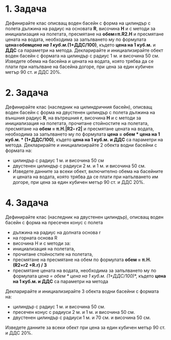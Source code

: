 ﻿# 1. Задача

Дефинирайте клас описващ воден басейн с форма на цилиндър с полета дължина на радиус на основата **R**, височина **H** и с методи за инициализация на полетата, пресмятане на **обем=π.R2.H** и пресмятане цената на водата, необходима за запълването му по формулата **цена=обем*цена на 1 куб.м.*(1+ДДС/100)**, където **цена на 1 куб.м.** и **ДДС** са параметри на метода. Декларирайте и инициализирайте обект воден басейн с формата на цилиндър с радиус 1 м. и височина 50 см. Изведете обема на басейна и цената на водата, която трябва да се плати при напълване на басейна догоре, при цена за един кубичен метър 90 ст. и ДДС 20%.

# 2. Задача

Дефинирайте клас (наследник на цилиндричния басейн), описващ воден басейн с форма на двустенен цилиндър с полета дължина на външния радиус  **R**, на вътрешния **r**, височина **H** и с методи за инициализация на полетата, прочитане стойностите на полетата, пресмятане на **обем = π.H.|R2– r2|**  и пресмятане цената на водата, необходима за запълването му по формулата **цена = обем * цена на 1 куб.м. * (1+ДДС/100)**, където **цена на 1 куб.м.** **и ДДС** са параметри на метода. Декларирайте и инициализирайте 2 обекта водни басейни с формата на:
- цилиндър с радиус 1 м. и височина 50 см
- двустенен цилиндър с радиуси 2 м. и 1 м. и височина 50 см.
- Изведете данните за всеки обект, включително обема на басейните и цената на водата, която трябва да се плати при напълването им догоре, при цена за един кубичен метър 90 ст. и ДДС 20%.

# 4. Задача

Дефинирайте клас (наследник на двустенен цилиндър), описващ воден басейн с форма на пресечен конус с полета

- дължина на радиус на долната основа r 
- на горната основа R
- височина H и с методи за: 
- инициализация на полетата, 
- прочитане стойностите на полетата, 
- пресмятане на пресмятане на обем по формулата **обем = π.H.(R2+r2 +R.r) / 3**
- пресмятане цената на водата, необходима за запълването му по формулата **цена = обем * цена на 1 куб.м.* (1+ДДС/100)**, където **цена на 1 куб.м. и ДДС** са параметри на метода

Декларирайте и инициализирайте 3 обекта водни басейни с формата на:

- цилиндър с радиус 1 м. и височина 50 см.
- пресечен конус с радиуси 2 м. и 1 м. и височина 50 см. 
- двустенен цилиндър с радиуси 1 м. и 70 см. и височина 50 см. 

Изведете данните за всеки обект при цена за един кубичен метър 90 ст. и ДДС 20%. 
